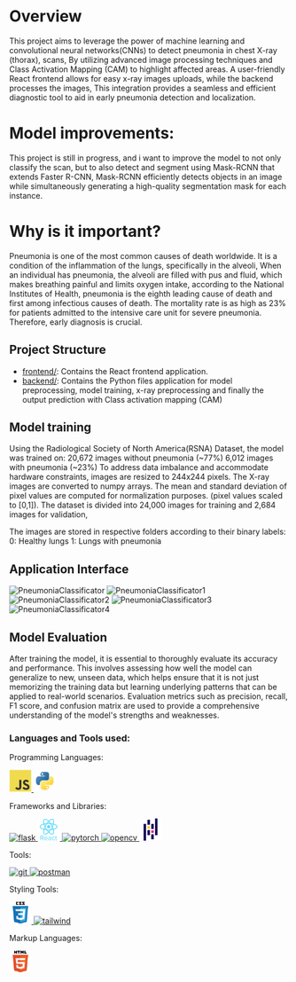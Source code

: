 # Overview
This project aims to leverage the power of machine learning and convolutional neural networks(CNNs) to detect pneumonia in chest X-ray (thorax), scans, By utilizing advanced image processing techniques and Class Activation Mapping (CAM) to highlight affected areas. A user-friendly React frontend allows for easy x-ray images uploads, while the backend processes the images, This integration provides a seamless and efficient diagnostic tool to aid in early pneumonia detection and localization.

# Model improvements:
This project is still in progress, and i want to improve the model to not only classify the scan, but to also detect and segment using Mask-RCNN that extends Faster R-CNN, Mask-RCNN efficiently detects objects in an image while simultaneously generating a high-quality segmentation mask for each instance.

# Why is it important?
Pneumonia is one of the most common causes of death worldwide. It is a condition of the inflammation of the lungs, specifically in the alveoli, When an individual has pneumonia, the alveoli are filled with pus and fluid, which makes breathing painful and limits oxygen intake, according to the National Institutes of Health, pneumonia is the eighth leading cause of death and first among infectious causes of death. The mortality rate is as high as 23% for patients admitted to the intensive care unit for severe pneumonia. Therefore, early diagnosis is crucial.


## Project Structure
- [frontend/](frontend/): Contains the React frontend application.
- [backend/](backend/): Contains the Python files application for model preprocessing, model training, x-ray preprocessing and finally the output prediction with Class activation mapping (CAM)


## Model training
Using the Radiological Society of North America(RSNA) Dataset, the model was trained on:
20,672 images without pneumonia (~77%)
6,012 images with pneumonia (~23%)
To address data imbalance and accommodate hardware constraints, images are resized to 244x244 pixels. The X-ray images are converted to numpy arrays. The mean and standard deviation of pixel values are computed for normalization purposes. (pixel values scaled to [0,1]).
The dataset is divided into 24,000 images for training and 2,684 images for validation, 

The images are stored in respective folders according to their binary labels:
0: Healthy lungs
1: Lungs with pneumonia

## Application Interface

![PneumoniaClassificator](https://github.com/user-attachments/assets/74c0f8d0-e5f3-431f-9555-c4d5820a7e5e)
![PneumoniaClassificator1](https://github.com/user-attachments/assets/73528ade-73d2-4930-ae1a-b90adab062ed)
![PneumoniaClassificator2](https://github.com/user-attachments/assets/c2474002-8f47-44c6-b1a3-7b0ecce38ac1)
![PneumoniaClassificator3](https://github.com/user-attachments/assets/3d9746e0-0267-470e-b070-8d6c78840cd8)
![PneumoniaClassificator4](https://github.com/user-attachments/assets/43243088-3852-403e-94ec-2d243c2ff54a)


## Model Evaluation
After training the model, it is essential to thoroughly evaluate its accuracy and performance. This involves assessing how well the model can generalize to new, unseen data, which helps ensure that it is not just memorizing the training data but learning underlying patterns that can be applied to real-world scenarios. Evaluation metrics such as precision, recall, F1 score, and confusion matrix are used to provide a comprehensive understanding of the model's strengths and weaknesses.

<h3 align="left">Languages and Tools used:</h3>

Programming Languages:

<a href="https://developer.mozilla.org/en-US/docs/Web/JavaScript" target="_blank" rel="noreferrer"> 
    <img src="https://raw.githubusercontent.com/devicons/devicon/master/icons/javascript/javascript-original.svg" alt="javascript" width="40" height="40"/>



</a> 
<a href="https://www.python.org" target="_blank" rel="noreferrer"> 
    <img src="https://raw.githubusercontent.com/devicons/devicon/master/icons/python/python-original.svg" alt="python" width="40" height="40"/> 
</a> 


Frameworks and Libraries:

<a href="https://flask.palletsprojects.com/" target="_blank" rel="noreferrer"> 
    <img src="https://www.vectorlogo.zone/logos/pocoo_flask/pocoo_flask-icon.svg" alt="flask" width="40" height="40"/> 
</a> 
<a href="https://reactjs.org/" target="_blank"![PneumoniaClassificator1](https://github.com/user-attachments/assets/8e417bc3-45e1-4a7f-9050-015be56c69c7)
 rel="noreferrer"> 
    <img src="https://raw.githubusercontent.com/devicons/devicon/master/icons/react/react-original-wordmark.svg" alt="react" width="40" height="40"/> 
</a> 
<a href="https://pytorch.org/" target="_blank" rel="noreferrer"> 
    <img src="https://www.vectorlogo.zone/logos/pytorch/pytorch-icon.svg" alt="pytorch" width="40" height="40"/> 
</a> 
<a href="https://opencv.org/" target="_blank" rel="noreferrer"> 
    <img src="https://www.vectorlogo.zone/logos/opencv/opencv-icon.svg" alt="opencv" width="40" height="40"/> 
</a> 
<a href="https://pandas.pydata.org/" target="_blank" rel="noreferrer"> 
    <img src="https://raw.githubusercontent.com/devicons/devicon/2ae2a900d2f041da66e950e4d48052658d850630/icons/pandas/pandas-original.svg" alt="pandas" width="40" height="40"/> 
</a> 

Tools:

<a href="https://git-scm.com/" target="_blank" rel="noreferrer"> 
    <img src="https://www.vectorlogo.zone/logos/git-scm/git-scm-icon.svg" alt="git" width="40" height="40"/> 
</a> 
<a href="https://postman.com" target="_blank" rel="noreferrer"> 
    <img src="https://www.vectorlogo.zone/logos/getpostman/getpostman-icon.svg" alt="postman" width="40" height="40"/> 
</a> 

Styling Tools:

<a href="https://www.w3schools.com/css/" target="_blank" rel="noreferrer"> 
    <img src="https://raw.githubusercontent.com/devicons/devicon/master/icons/css3/css3-original-wordmark.svg" alt="css3" width="40" height="40"/> 
</a> 
<a href="https://tailwindcss.com/" target="_blank" rel="noreferrer"> 
    <img src="https://www.vectorlogo.zone/logos/tailwindcss/tailwindcss-icon.svg" alt="tailwind" width="40" height="40"/> 
</a> 

Markup Languages:

<a href="https://www.w3.org/html/" target="_blank" rel="noreferrer"> 
    <img src="https://raw.githubusercontent.com/devicons/devicon/master/icons/html5/html5-original-wordmark.svg" alt="html5" width="40" height="40"/> 
</a>





